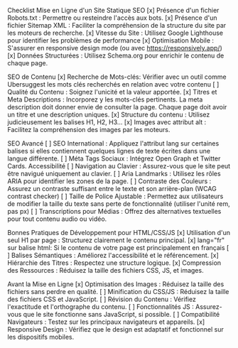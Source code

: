 Checklist Mise en Ligne d'un Site Statique
SEO
[x] Présence d'un fichier Robots.txt : Permettre ou resteindre l'accès aux bots.
[x] Présence d'un fichier Sitemap XML : Faciliter la compréhension de la structure du site par les moteurs de recherche.
[x] Vitesse du Site : Utilisez Google Lighthouse pour identifier les problèmes de performance
[x] Optimisation Mobile : S'assurer en responsive design mode (ou avec https://responsively.app/)
[x] Données Structurées : Utilisez Schema.org pour enrichir le contenu de chaque page.

SEO de Contenu
[x] Recherche de Mots-clés: Vérifier avec un outil comme Ubersuggest les mots clés recherchés en relation avec votre contenu
[ ] Qualité du Contenu : Soignez l'unicité et la valeur apportée.
[x] Titres et Meta Descriptions : Incorporez y les mots-clés pertinents. La meta description doit donner envie de consulter la page. Chaque page doit avoir un titre et une description uniques.
[x] Structure du contenu : Utilisez judicieusement les balises H1, H2, H3...
[x] Images avec attribut alt : Facilitez la compréhension des images par les moteurs.

SEO Avancé
[ ] SEO International : Appliquez l'attribut lang sur certaines balises si elles contiennent quelques lignes de texte écrites dans une langue différente.
[ ] Méta Tags Sociaux : Intégrez Open Graph et Twitter Cards.
Accessibilité
[ ] Navigation au Clavier : Assurez-vous que le site peut être navigué uniquement au clavier.
[ ] Aria Landmarks : Utilisez les rôles ARIA pour identifier les zones de la page.
[ ] Contraste des Couleurs : Assurez un contraste suffisant entre le texte et son arrière-plan (WCAG contrast checker)
[ ] Taille de Police Ajustable : Permettez aux utilisateurs de modifier la taille du texte sans perte de fonctionnalité (utiliser l'unité rem, pas px)
[ ] Transcriptions pour Médias : Offrez des alternatives textuelles pour tout contenu audio ou vidéo.

Bonnes Pratiques de Développement pour HTML/CSS/JS
[x] Utilisation d'un seul H1 par page : Structurez clairement le contenu principal.
[x] lang="fr" sur balise html: Si le contenu de votre page est principalement en français
[ ] Balises Sémantiques : Améliorez l'accessibilité et le référencement.
[x] Hiérarchie des Titres : Respectez une structure logique.
[x] Compression des Ressources : Réduisez la taille des fichiers CSS, JS, et images.

Avant la Mise en Ligne
[x] Optimisation des Images : Réduisez la taille des fichiers sans perdre en qualité.
[ ] Minification du CSS/JS : Réduisez la taille des fichiers CSS et JavaScript.
[ ] Révision du Contenu : Vérifiez l'exactitude et l'orthographe du contenu.
[ ] Fonctionnalités JS : Assurez-vous que le site fonctionne sans JavaScript, si possible.
[ ] Compatibilité Navigateurs : Testez sur les principaux navigateurs et appareils.
[x] Responsive Design : Vérifiez que le design est adaptatif et fonctionnel sur les dispositifs mobiles.